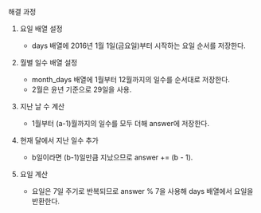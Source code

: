 해결 과정

1. 요일 배열 설정

   - days 배열에 2016년 1월 1일(금요일)부터 시작하는 요일 순서를 저장한다.

2. 월별 일수 배열 설정

   - month_days 배열에 1월부터 12월까지의 일수를 순서대로 저장한다.
   - 2월은 윤년 기준으로 29일을 사용.

3. 지난 날 수 계산

   - 1월부터 (a-1)월까지의 일수를 모두 더해 answer에 저장한다.

4. 현재 달에서 지난 일수 추가

   - b일이라면 (b-1)일만큼 지났으므로 answer += (b - 1).

5. 요일 계산
   - 요일은 7일 주기로 반복되므로 answer % 7을 사용해 days 배열에서 요일을 반환한다.
